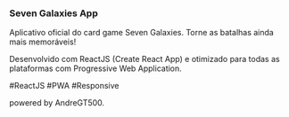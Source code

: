 ### Seven Galaxies App 

Aplicativo oficial do card game Seven Galaxies. Torne as batalhas ainda mais memoráveis!  

Desenvolvido com ReactJS (Create React App) e otimizado para todas as plataformas com Progressive Web Application.  

#ReactJS 
#PWA 
#Responsive 

powered by AndreGT500.